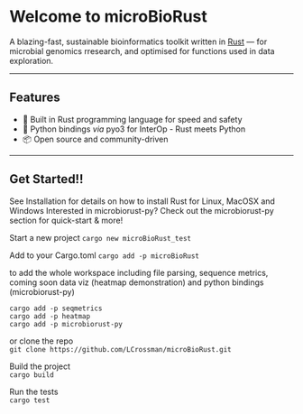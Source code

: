 # Welcome to micro**BioRust**

A blazing-fast, sustainable bioinformatics toolkit written in [Rust](https://www.rust-lang.org/) — for microbial genomics rresearch, and optimised for functions used in data exploration.  

---

## Features

- 🦀 Built in Rust programming language for speed and safety
- 🔄 Python bindings _via_ pyo3 for InterOp - Rust meets Python
- 📦 Open source and community-driven

---

## Get Started!!
See Installation for details on how to install Rust for Linux, MacOSX and Windows
Interested in microbiorust-py?  Check out the microbiorust-py section for quick-start & more! 

Start a new project
```cargo new microBioRust_test```

Add to your Cargo.toml
```cargo add -p microBioRust```

to add the whole workspace including file parsing, sequence metrics, coming soon data viz (heatmap demonstration) and python bindings (microbiorust-py)

```cargo add -p seqmetrics```  
```cargo add -p heatmap```  
```cargo add -p microbiorust-py```

or clone the repo  
```git clone https://github.com/LCrossman/microBioRust.git```

Build the project  
```cargo build```

Run the tests  
```cargo test```


